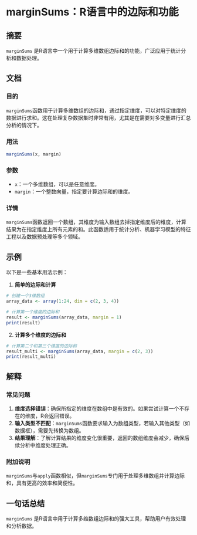 <!--
Meta Description: # marginSums：R语言中的边际和功能 ## 摘要 `marginSums` 是R语言中一个用于计算多维数组边际和的功能，广泛应用于统计分析和数据处理。 ## 文档 ### 目的 `marginSums`函数用于计算多维数组的边际和，通过指定维度，可以对特定维度的数据进行求和。这在处理复杂数...
Meta Keywords: marginsums, margin, array_data, result, print
-->

# marginSums：R语言中的边际和功能

## 摘要
`marginSums` 是R语言中一个用于计算多维数组边际和的功能，广泛应用于统计分析和数据处理。

## 文档
### 目的
`marginSums`函数用于计算多维数组的边际和，通过指定维度，可以对特定维度的数据进行求和。这在处理复杂数据集时非常有用，尤其是在需要对多变量进行汇总分析的情况下。

### 用法
```R
marginSums(x, margin)
```

### 参数
- `x`：一个多维数组，可以是任意维度。
- `margin`：一个整数向量，指定要计算边际和的维度。

### 详情
`marginSums`函数返回一个数组，其维度为输入数组去掉指定维度后的维度，计算结果为在指定维度上所有元素的和。此函数适用于统计分析、机器学习模型的特征工程以及数据预处理等多个领域。

## 示例
以下是一些基本用法示例：

1. **简单的边际和计算**
```R
# 创建一个3维数组
array_data <- array(1:24, dim = c(2, 3, 4))

# 计算第一个维度的边际和
result <- marginSums(array_data, margin = 1)
print(result)
```

2. **计算多个维度的边际和**
```R
# 计算第二个和第三个维度的边际和
result_multi <- marginSums(array_data, margin = c(2, 3))
print(result_multi)
```

## 解释
### 常见问题
1. **维度选择错误**：确保所指定的维度在数组中是有效的。如果尝试计算一个不存在的维度，R会返回错误。
2. **输入类型不匹配**：`marginSums`函数要求输入为数组类型，若输入其他类型（如数据框），需要先转换为数组。
3. **结果理解**：了解计算结果的维度变化很重要，返回的数组维度会减少，确保后续分析中维度处理正确。

### 附加说明
`marginSums`与`apply`函数相似，但`marginSums`专门用于处理多维数组并计算边际和，具有更高的效率和简便性。

## 一句话总结
`marginSums` 是R语言中用于计算多维数组边际和的强大工具，帮助用户有效处理和分析数据。